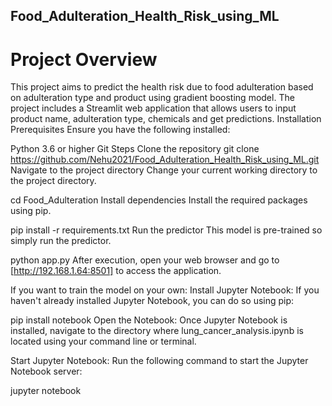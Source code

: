 ## Food_Adulteration_Health_Risk_using_ML
# Project Overview
This project aims to predict the health risk due to food adulteration based on adulteration type and product using gradient boosting model. The project includes a Streamlit web application that allows users to input product name, adulteration type, chemicals and get predictions.
Installation
Prerequisites
Ensure you have the following installed:

Python 3.6 or higher
Git
Steps
Clone the repository
git clone https://github.com/Nehu2021/Food_Adulteration_Health_Risk_using_ML.git
Navigate to the project directory
Change your current working directory to the project directory.

cd Food_Adulteration
Install dependencies
Install the required packages using pip.

pip install -r requirements.txt
Run the predictor
This model is pre-trained so simply run the predictor.

   python app.py
After execution, open your web browser and go to [http://192.168.1.64:8501] to access the application.

If you want to train the model on your own:
Install Jupyter Notebook: If you haven't already installed Jupyter Notebook, you can do so using pip:

pip install notebook
Open the Notebook: Once Jupyter Notebook is installed, navigate to the directory where lung_cancer_analysis.ipynb is located using your command line or terminal.

Start Jupyter Notebook: Run the following command to start the Jupyter Notebook server:

jupyter notebook
